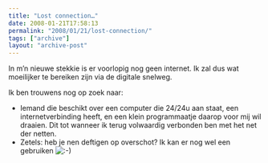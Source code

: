 ```yaml
---
title: "Lost connection…"
date: 2008-01-21T17:58:13
permalink: "2008/01/21/lost-connection/"
tags: ["archive"]
layout: "archive-post"
---
```

In m’n nieuwe stekkie is er voorlopig nog geen internet. Ik zal dus wat moeilijker te bereiken zijn via de digitale snelweg.

Ik ben trouwens nog op zoek naar:

* Iemand die beschikt over een computer die 24/24u aan staat, een internetverbinding heeft, en een klein programmaatje daarop voor mij wil draaien. Dit tot wanneer ik terug volwaardig verbonden ben met het net der netten.
* Zetels: heb je nen deftigen op overschot? Ik kan er nog wel een gebruiken ![:-)](http://www.donebysimon.be/blog/wp-includes/images/smilies/icon_smile.gif)
